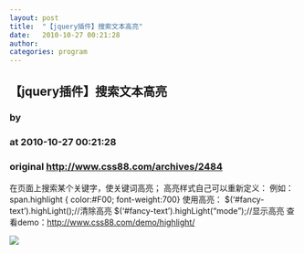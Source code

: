 ```yaml
---
layout: post
title:  "【jquery插件】搜索文本高亮"
date:   2010-10-27 00:21:28
author: 
categories: program
---
```


## 【jquery插件】搜索文本高亮
### by 
### at 2010-10-27 00:21:28
### original <http://www.css88.com/archives/2484>

在页面上搜索某个关键字，使关键词高亮； 高亮样式自己可以重新定义： 例如：span.highlight { color:#F00; font-weight:700} 使用高亮： $(‘#fancy-text’).highLight();//清除高亮 $(‘#fancy-text’).highLight(“mode”);//显示高亮 查看demo：http://www.css88.com/demo/highlight/<img src="http://www1.feedsky.com/t1/428676974/feiwen8772/feedsky/s.gif?r=http://www.css88.com/archives/2484" border="0" height="0" width="0"><p><a href="http://www1.feedsky.com/r/l/feedsky/feiwen8772/428676974/art01.html"><img border="0" ismap src="http://www1.feedsky.com/r/i/feedsky/feiwen8772/428676974/art01.gif"></a></p>
